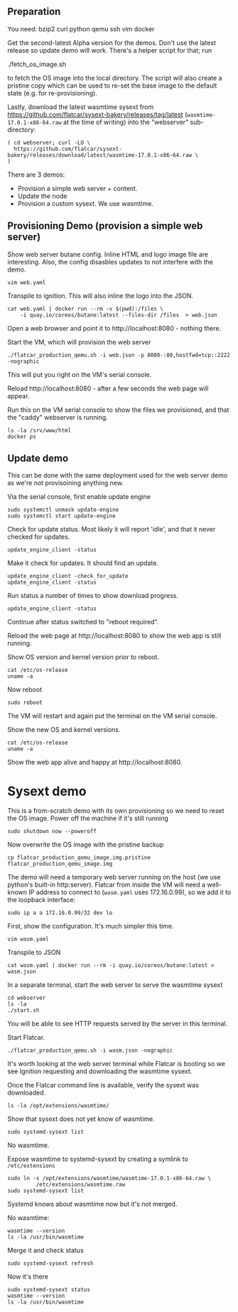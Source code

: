 ## Preparation

You need:
bzip2 curl python qemu ssh vim docker

Get the second-latest Alpha version for the demos.
Don't use the latest release so update demo will work.
There's a helper script for that; run

./fetch_os_image.sh

to fetch the OS image into the local directory.
The script will also create a pristine copy which can be used to re-set the
base image to the default state (e.g. for re-provisioning).

Lastly, download the latest wasmtime sysext from
https://github.com/flatcar/sysext-bakery/releases/tag/latest
(`wasmtime-17.0.1-x86-64.raw` at the time of writing) into the "webserver"
sub-directory:
```
( cd webserver; curl -LO \
  https://github.com/flatcar/sysext-bakery/releases/download/latest/wasmtime-17.0.1-x86-64.raw \
)
```

There are 3 demos:
- Provision a simple web server + content.
- Update the node
- Provision a custom sysext. We use wasmtime.


## Provisioning Demo (provision a simple web server)


Show web server butane config. Inline HTML and logo image file are interesting.
Also, the config disasbles updates to not interfere with the demo.
```
vim web.yaml
```

Transpile to ignition. This will also inline the logo into the JSON.
```
cat web.yaml | docker run --rm -v $(pwd):/files \
    -i quay.io/coreos/butane:latest --files-dir /files  > web.json
```

Open a web browser and point it to http://localhost:8080 - nothing there.

Start the VM, which will provision the web server
```
./flatcar_production_qemu.sh -i web.json -p 8080-:80,hostfwd=tcp::2222 -nographic
```
This will put you right on the VM's serial console.

Reload http://localhost:8080 - after a few seconds the web page will appear.

Run this on the VM serial console to show the files we provisioned, and that the
"caddy" webserver is running.
```
ls -la /srv/www/html
docker ps
```

## Update demo

This can be done with the same deployment used for the web server demo as we're
not provisoining anything new.

Via the serial console, first enable update engine
```
sudo systemctl unmask update-engine
sudo systemctl start update-engine
```

Check for update status. Most likely it will report 'idle', and that it never
checked for updates.
```
update_engine_client -status
```

Make it check for updates. It should find an update.
```
update_engine_client -check_for_update
update_engine_client -status
```

Run status a number of times to show download progress.
```
update_engine_client -status
```
Continue after status switched to "reboot required".

Reload the web page at http://localhost:8080 to show the web app is still
running.

Show OS version and kernel version prior to reboot.
```
cat /etc/os-release
uname -a
```

Now reboot
```
sudo reboot
```
The VM will restart and again put the terminal on the VM serial console.

Show the new OS and kernel versions.
```
cat /etc/os-release
uname -a
```


Show the web app alive and happy at http://localhost:8080.


# Sysext demo

This is a from-scratch demo with its own provisioning so we need to reset the
OS image.
Power off the machine if it's still running
```
sudo shutdown now --poweroff
```

Now overwrite the OS image with the pristine backup
```
cp flatcar_production_qemu_image.img.pristine flatcar_production_qemu_image.img
```


The demo will need a temporary web server running on the host (we use python's
built-in http:server). Flatcar from inside the VM will need a well-known IP
address to connect to (`wasm.yaml` uses 172.16.0.99), so we add it to the
loopback interface:
```
sudo ip a a 172.16.0.99/32 dev lo
```

First, show the configuration. It's much simpler this time.
```
vim wasm.yaml
```

Transpile to JSON
```
cat wasm.yaml | docker run --rm -i quay.io/coreos/butane:latest > wasm.json
```

In a separate terminal, start the web server to serve the wasmtime sysext
```
cd webserver
ls -la
./start.sh
```
You will be able to see HTTP requests served by the server in this terminal.

Start Flatcar.
```
./flatcar_production_qemu.sh -i wasm.json -nographic
```
It's worth looking at the web server terminal while Flatcar is booting so we
see Ignition requesting and downloading the wasmtime sysext.

Once the Flatcar command line is available, verify the sysext was downloaded.
```
ls -la /opt/extensions/wasmtime/
```

Show that sysext does not yet know of wasmtime.
```
sudo systemd-sysext list
```
No wasmtime.

Expose wasmtime to systemd-sysext by creating a symlink to `/etc/extensions`
```
sudo ln -s /opt/extensions/wasmtime/wasmtime-17.0.1-x86-64.raw \
         /etc/extensions/wasmtime.raw
sudo systemd-sysext list
```
Systemd knows about wasmtime now but it's not merged.

No wasmtime:
```
wasmtime --version
ls -la /usr/bin/wasmtime
```

Merge it and check status
```
sudo systemd-sysext refresh
```

Now it's there
```
sudo systemd-sysext status
wasmtime --version
ls -la /usr/bin/wasmtime
```

